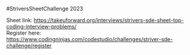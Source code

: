 #StriversSheetChallenge 2023

Sheet link: https://takeuforward.org/interviews/strivers-sde-sheet-top-coding-interview-problems/  
Register here: https://www.codingninjas.com/codestudio/challenges/striver-sde-challenge/register
